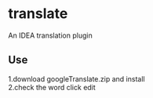 # translate
 An IDEA translation plugin

## Use
 1.download googleTranslate.zip and install <br/>
 2.check the word click edit

